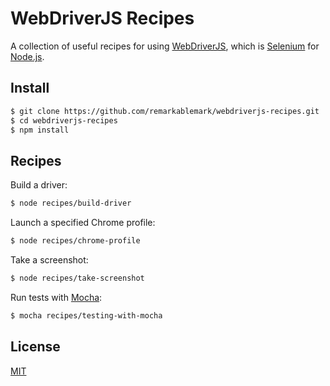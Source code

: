# WebDriverJS Recipes

A collection of useful recipes for using [WebDriverJS](https://github.com/SeleniumHQ/selenium/wiki/WebDriverJs), which is [Selenium](http://www.seleniumhq.org) for [Node.js](https://nodejs.org).

## Install

```sh
$ git clone https://github.com/remarkablemark/webdriverjs-recipes.git
$ cd webdriverjs-recipes
$ npm install
```

## Recipes

Build a driver:

```sh
$ node recipes/build-driver
```

Launch a specified Chrome profile:

```sh
$ node recipes/chrome-profile
```

Take a screenshot:

```sh
$ node recipes/take-screenshot
```

Run tests with [Mocha](https://mochajs.org):

```sh
$ mocha recipes/testing-with-mocha
```

## License

[MIT](https://github.com/remarkablemark/webdriverjs-recipes/blob/master/LICENSE)
